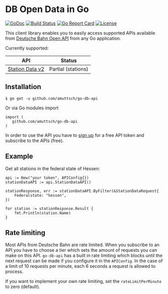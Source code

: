 # DB Open Data in Go 
[![GoDoc](https://godoc.org/github.com/amuttsch/go-db-api?status.svg)](https://godoc.org/github.com/amuttsch/go-db-api) [![Build Status](https://travis-ci.org/amuttsch/go-db-api.svg?branch=master)](https://travis-ci.org/amuttsch/go-db-api) [![Go Report Card](https://goreportcard.com/badge/github.com/amuttsch/go-db-api)](https://goreportcard.com/report/github.com/amuttsch/go-db-api) [![License](https://img.shields.io/badge/License-BSD%202--Clause-orange.svg)](https://opensource.org/licenses/BSD-2-Clause)

This client library enables you to easily access supported APIs available from [Deutsche Bahn Open API](https://developer.deutschebahn.com/store/site/pages/home.jag) from any Go application.

Currently supported:

| API | Status
|-----|------------
| [Station Data v2](https://developer.deutschebahn.com/store/apis/info?name=StaDa-Station_Data&version=v2&provider=DBOpenData)    | Partial (stations) |

## Installation

    $ go get -u github.com/amuttsch/go-db-api
    
Or via Go modules import

    import (
       github.com/amuttsch/go-db-api
    )

In order to use the API you have to [sign up](https://developer.deutschebahn.com/store/site/pages/sign-up.jag) for a free API token and subscribe to the APIs (free).

## Example

Get all stations in the federal state of Hessen:

    api := New("your token", APIConfig{})
    stationDataAPI := api.StationDataAPI()

    stationResponse, err := stationDataAPI.ByFilter(&StationDataRequest{
        Federalstate: "hessen",
    })
    
    for station := stationResponse.Result {
        fmt.Println(station.Name)
    }


## Rate limiting

Most APIs from Deutsche Bahn are rate limited. When you subscribe to an API you have to choose a tier which sets the amount of requests you can make on this API. `go-db-api` has a built in rate limiting which blocks until the next request can be made if you configure it in the `APIConfig`. In the case of a limit of 10 requests per minute, each 6 seconds a request is allowed to process.

If you want to implement your own rate limiting, set the `rateLimitPerMinute` to zero (default).

